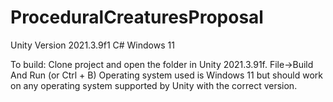# ProceduralCreaturesProposal

Unity Version 2021.3.9f1
C#
Windows 11

To build: Clone project and open the folder in Unity 2021.3.91f.
File->Build And Run (or Ctrl + B)
Operating system used is Windows 11 but should work on any operating system supported by Unity with the correct version.
